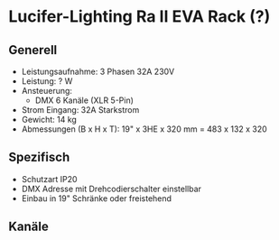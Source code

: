 # Lucifer-Lighting Ra II EVA Rack (?)

## Generell

- Leistungsaufnahme: 3 Phasen 32A 230V
- Leistung: ? W
- Ansteuerung:
  - DMX 6 Kanäle (XLR 5-Pin)
- Strom Eingang: 32A Starkstrom
- Gewicht: 14 kg
- Abmessungen (B x H x T): 19" x 3HE x 320 mm = 483 x 132 x 320

## Spezifisch

- Schutzart IP20
- DMX Adresse mit Drehcodierschalter einstellbar
- Einbau in 19" Schränke oder freistehend

## Kanäle
